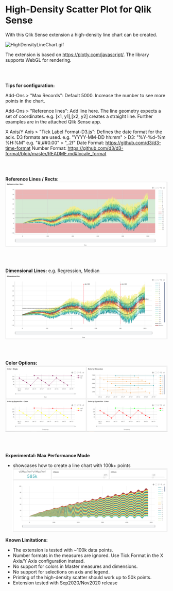 # High-Density Scatter Plot for Qlik Sense

With this Qlik Sense extension a high-density line chart can be created.  

![HighDensityLineChart.gif](https://raw.githubusercontent.com/mihael-dev/DemoData/main/HighDensityLineChart/HighDensityLineChart.gif)

The extension is based on https://plotly.com/javascript/.
The library supports WebGL for rendering.

<br /><br />	

**Tips for configuration:**

Add-Ons > "Max Records": Default 5000. Increase the number to see more points in the chart.

Add-Ons > "Reference lines": Add line here. The line geometry expects a set of coordinates.
	e.g. [x1, y1],[x2, y2] creates a straight line. Further  examples are in the attached Qlik Sense app.  

X Axis/Y Axis > "Tick Label Format-D3.js": Defines the date format for the acix. D3 formats are used.
	e.g. "YYYY-MM-DD hh:mm" > D3: "%Y-%d-%m %H:%M" 
	e.g. "#,##0.00" > ",.2f"
	Date Format: https://github.com/d3/d3-time-format
	Number Format: https://github.com/d3/d3-format/blob/master/README.md#locale_format
	
	
<br /><br />	



**Reference Lines / Rects:**
![HighDensityLineChart_Dimensional.PNG](https://raw.githubusercontent.com/mihael-dev/DemoData/main/HighDensityLineChart/HighDensityLineChart_RefLines.PNG)

<br /><br />	

**Dimensional Lines:**
e.g. Regression, Median
<br />
![HighDensityLineChart_Dimensional.PNG](https://raw.githubusercontent.com/mihael-dev/DemoData/main/HighDensityLineChart/HighDensityLineChart_Dimensional.PNG)


<br /><br />

**Color Options:**
![HighDensityLineChart_Color.PNG](https://raw.githubusercontent.com/mihael-dev/DemoData/main/HighDensityLineChart/HighDensityLineChart_Color.PNG)


<br /><br />


**Experimental: Max Performance Mode**
- showcases how to create a line chart with 100k+ points
![HighDensityLineChart_maxperfromance.PNG](https://raw.githubusercontent.com/mihael-dev/DemoData/main/HighDensityLineChart/HighDensityLineChart_maxperfromance.PNG)


**Known Limitations:**
- The extension is tested with  ~100k data points.
- Number formats in the measures are ignored. Use Tick Format in the X Axis/Y Axis configuration instead. 
- No support for colors in Master measures and dimensions.
- No support for selections on axis and legend.
- Printing of the high-density scatter should work up to 50k points.
- Extension tested with Sep2020/Nov2020 release
